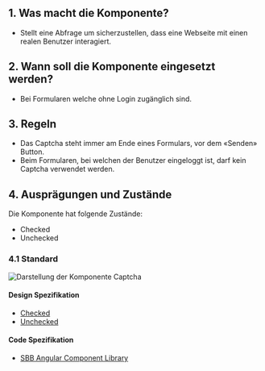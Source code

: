 ## 1. Was macht die Komponente?
* Stellt eine Abfrage um sicherzustellen, dass eine Webseite mit einen realen Benutzer interagiert.

## 2. Wann soll die Komponente eingesetzt werden? 
* Bei Formularen welche ohne Login zugänglich sind.

## 3. Regeln
* Das Captcha steht immer am Ende eines Formulars, vor dem «Senden» Button.
* Beim Formularen, bei welchen der Benutzer eingeloggt ist, darf kein Captcha verwendet werden.

## 4. Ausprägungen und Zustände
Die Komponente hat folgende Zustände:
* Checked
* Unchecked

### 4.1 Standard
![Darstellung der Komponente Captcha](https://raw.githubusercontent.com/sbb-design-systems/sbb-design-system/master/website/components/captcha/images/captcha_default.png 'class: image')

#### Design Spezifikation
* [Checked](https://sbb.invisionapp.com/d/main#/console/15744722/327768739/inspect) 
* [Unchecked](https://sbb.invisionapp.com/d/main#/console/15744722/327768740/inspect) 

#### Code Spezifikation
* [SBB Angular Component Library](https://sbb-angular.app.sbb.ch/latest/public/components/captcha)